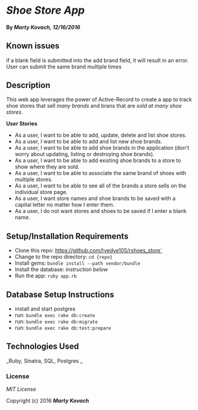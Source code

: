 # _Shoe Store App_

#### By _**Marty Kovach**, 12/16/2016_


## Known issues


if a blank field is submitted into the add brand field, it will result in an error.
User can submit the same brand multiple times



## Description

This web app leverages the power of Active-Record to create a app to track shoe stores that sell _many brands_ and brans that are _sold at many shoe stores_.



**User Stories**

* As a user, I want to be able to add, update, delete and list shoe stores.
* As a user, I want to be able to add and list new shoe brands.
* As a user, I want to be able to add shoe brands in the application (don't worry about updating, listing or destroying shoe brands).
* As a user, I want to be able to add existing shoe brands to a store to show where they are sold.
* As a user, I want to be able to associate the same brand of shoes with multiple stores.
* As a user, I want to be able to see all of the brands a store sells on the individual store page.
* As a user, I want store names and shoe brands to be saved with a capital letter no matter how I enter them.
* As a user, I do not want stores and shoes to be saved if I enter a blank name.

## Setup/Installation Requirements

* Clone this repo: https://github.com/tyedye105/rshoes_store`
* Change to the repo directory: `cd {repo}`
* Install gems: `bundle install --path vendor/bundle`
* Install the database: *instruction below*
* Run the app: `ruby app.rb`

## Database Setup Instructions

* install and start postgres
* run: `bundle exec rake db:create`
* run: `bundle exec rake db:migrate`
* run: `bundle exec rake db:test:prepare`

## Technologies Used

_Ruby, Sinatra, SQL, Postgres _

### License

*MIT License*

Copyright (c) 2016 **_Marty Kovach_**
